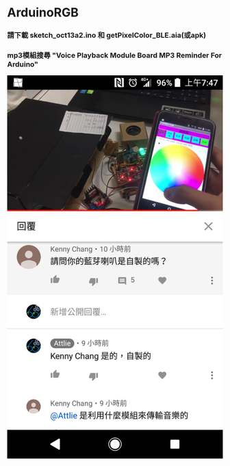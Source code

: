 # ArduinoRGB
### 請下載 sketch_oct13a2.ino 和 getPixelColor_BLE.aia(或apk)
### mp3模組搜尋 "Voice Playback Module Board MP3 Reminder For Arduino"
![image](https://github.com/tsaiminghsu/ArduinoRGB/blob/master/Screenshot_20190620-074730.png)

